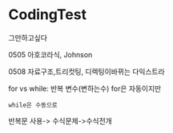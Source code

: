 # CodingTest


그만하고싶다

0505  아호코라식, Johnson


0508    자료구조,트리컷팅, 디렉팅이바뀌는 다익스트라

for vs while:
    반복 변수(변하는수) for은 자동이지만

    while은 수동으로


반복문 사용-> 수식문제->수식전개